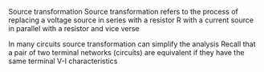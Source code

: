 Source transformation
Source transformation refers to the process of replacing a voltage source in series with a resistor R with a current source in parallel with a resistor and vice verse

In many circuits source transformation can simplify the analysis
Recall that a pair of two terminal networks (circuits) are equivalent if they have the same terminal V-I characteristics

